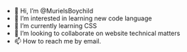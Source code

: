 - 👋 Hi, I’m @MurielsBoychild
- 👀 I’m interested in learning new code language
- 🌱 I’m currently learning CSS
- 💞️ I’m looking to collaborate on website technical matters 
- 📫 How to reach me by email.

<!---
MurielsBoychild/MurielsBoychild is a ✨ special ✨ repository because its `README.md` (this file) appears on your GitHub profile.
You can click the Preview link to take a look at your changes.
--->
